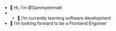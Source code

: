 - 👋 Hi, I’m @Sammyemmah
- - 🌱 I’m currently learning software development
- 💞️ I’m looking forward to be a Frontend Engineer


<!---
Sammyemmah/Sammyemmah is a ✨ special ✨ repository because its `README.md` (this file) appears on your GitHub profile.
You can click the Preview link to take a look at your changes.
--->
